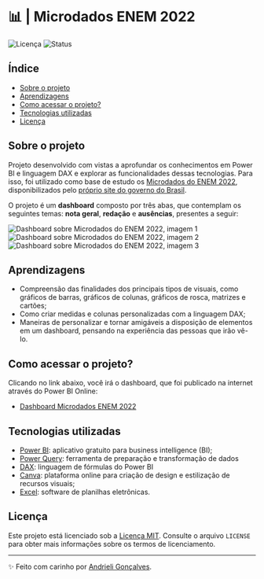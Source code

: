 # 📊 | Microdados ENEM 2022

![Licença](https://img.shields.io/badge/Licen%C3%A7a-MIT-f5b5ca.svg)
![Status](https://img.shields.io/badge/Status-Concluído-abf285.svg)

## Índice

- [Sobre o projeto](#sobre-o-projeto)
- [Aprendizagens](#aprendizagens)
- [Como acessar o projeto?](#como-acessar-o-projeto)
- [Tecnologias utilizadas](#tecnologias-utilizadas)
- [Licença](#licença)

## Sobre o projeto

Projeto desenvolvido com vistas a aprofundar os conhecimentos em Power BI e linguagem DAX e explorar as funcionalidades dessas tecnologias. Para isso, foi utilizado como base de estudo os [Microdados do ENEM 2022](https://www.gov.br/inep/pt-br/assuntos/noticias/enem/divulgados-microdados-do-enem-2022), disponibilizados pelo [próprio site do governo do Brasil](https://www.gov.br/pt-br). 

O projeto é um **dashboard** composto por três abas, que contemplam os seguintes temas: **nota geral**, **redação** e **ausências**, presentes a seguir:

![Dashboard sobre Microdados do ENEM 2022, imagem 1](https://i.imgur.com/3bCSD0N.png)
![Dashboard sobre Microdados do ENEM 2022, imagem 2](https://i.imgur.com/QW5QfXy.png)
![Dashboard sobre Microdados do ENEM 2022, imagem 3](https://i.imgur.com/EjJ7RkA.png)

## Aprendizagens

* Compreensão das finalidades dos principais tipos de visuais, como gráficos de barras, gráficos de colunas, gráficos de rosca, matrizes e cartões;
* Como criar medidas e colunas personalizadas com a linguagem DAX;
* Maneiras de personalizar e tornar amigáveis a disposição de elementos em um dashboard, pensando na experiência das pessoas que irão vê-lo.

## Como acessar o projeto?

Clicando no link abaixo, você irá o dashboard, que foi publicado na internet através do Power BI Online:
* [Dashboard Microdados ENEM 2022](https://app.powerbi.com/view?r=eyJrIjoiNjg0NWUzZjEtYmI5OC00ZDIxLWFmYjEtODFlMjYwNjYwMjUxIiwidCI6IjA5OGU0MDQ1LWY4OWYtNDVhZC05YmQxLTQ0NWUxOTZkYTZlYSJ9&pageName=ReportSection7a8263db44e29d89ce8a)

## Tecnologias utilizadas
* [Power BI](https://powerbi.microsoft.com/pt-br/): aplicativo gratuito para business intelligence (BI);
* [Power Query](https://learn.microsoft.com/pt-br/power-query/power-query-what-is-power-query): ferramenta de preparação e transformação de dados
* [DAX](https://learn.microsoft.com/pt-br/dax/): linguagem de fórmulas do Power BI  
* [Canva](https://www.canva.com/pt_br/): plataforma online para criação de design e estilização de recursos visuais;
* [Excel](https://www.microsoft.com/pt-br/microsoft-365/excel): software de planilhas eletrônicas.

## Licença

Este projeto está licenciado sob a [Licença MIT](https://opensource.org/licenses/MIT). Consulte o arquivo `LICENSE` para obter mais informações sobre os termos de licenciamento.

---

✨ Feito com carinho por [Andrieli Gonçalves](https://github.com/strawndri).

